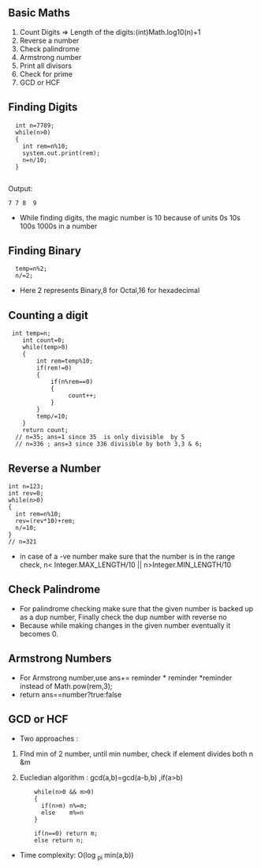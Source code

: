 ## Basic Maths

 1) Count Digits => Length of the digits:(int)Math.log10(n)+1
 2) Reverse a number
 3) Check palindrome
 4) Armstrong number
 5) Print all divisors
 6) Check for prime
 7) GCD or HCF 

## Finding Digits

  ```
    int n=7789;
    while(n>0)
    {
      int rem=n%10;
      system.out.print(rem);
      n=n/10;
    }
    
  ```

Output:

```
7 7 8  9
```
- While finding digits, the magic number is 10 because of units 0s 10s 100s 1000s in a number

## Finding Binary

```
  temp=n%2;
  n/=2;
```

- Here 2 represents Binary,8 for Octal,16 for hexadecimal



## Counting a digit

     int temp=n;
        int count=0;
        while(temp>0)
        {
            int rem=temp%10;
            if(rem!=0)
            {
                if(n%rem==0)
                {
                     count++;
                }
            }
            temp/=10;
        }
        return count;
      // n=35; ans=1 since 35  is only divisible  by 5
      // n=336 ; ans=3 since 336 divisible by both 3,3 & 6;

## Reverse a Number

```
int n=123;
int rev=0;
while(n>0)
{
  int rem=n%10;
  rev=(rev*10)+rem;
  n/=10;
}
// n=321
```
- in case of a -ve number make sure that the number is in the range check, n< Integer.MAX_LENGTH/10 || n>Integer.MIN_LENGTH/10

## 	Check Palindrome

  - For palindrome checking make sure that the given number is backed up as a dup number, Finally check the dup number with reverse no
  - Because while making changes in the given number eventually it becomes 0.
 
## 	Armstrong Numbers

  - For Armstrong number,use ans+= reminder * reminder *reminder instead of Math.pow(rem,3);
  - return ans==number?true:false

## GCD or HCF 

  - Two approaches :
  1) FInd min of 2 number, until min number, check if element divides both n &m
  2) Eucledian algorithm : gcd(a,b)=gcd(a-b,b) ,if(a>b)

     ```
         while(n>0 && m>0)
         {
           if(n>m) n%=m;
           else    m%=n
         }

         if(n==0) return m;
         else return n;
     ```

  - Time complexity: O(log <sub>pi</sub> min(a,b))
